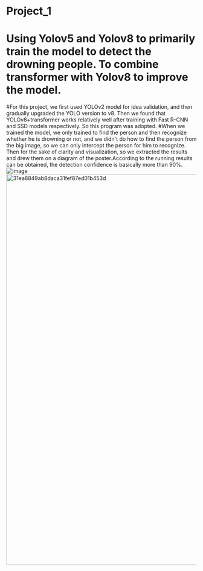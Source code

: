 # Project_1
# Using Yolov5 and Yolov8 to primarily train the model to detect the drowning people. To combine transformer with Yolov8 to improve the model.
#For this project, we first used YOLOv2 model for idea validation, and then gradually upgraded the YOLO version to v8. Then we found that YOLOv8+transformer works relatively well after training with Fast R-CNN and SSD models respectively. So this program was adopted.
#When we trained the model, we only trained to find the person and then recognize whether he is drowning or not, and we didn't do how to find the person from the big image, so we can only intercept the person for him to recognize. Then for the sake of clarity and visualization, so we extracted the results and drew them on a diagram of the poster.According to the running results can be obtained, the detection confidence is basically more than 90%.
![image](https://github.com/AlanYuzhe/Project_1/assets/77837061/0c33cd07-6280-4fb8-8a2d-acf44f26575b)
<img width="1035" alt="31ea8849ab8daca31fef87ed01b453d" src="https://github.com/AlanYuzhe/Project_1/assets/77837061/7fb20e01-2d9e-446d-8764-cace8d1b5e15">
